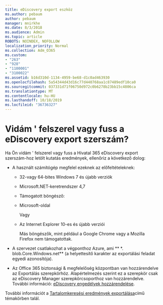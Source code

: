 ```yaml
---
title: eDiscovery export eszköz
ms.author: pebaum
author: pebaum
manager: mnirkhe
ms.date: 8/3/2018
ms.audience: Admin
ms.topic: article
ROBOTS: NOINDEX, NOFOLLOW
localization_priority: Normal
ms.collection: Adm_O365
ms.custom:
- "263"
- "928"
- "1100001"
- "3100022"
ms.assetid: b16d310d-1134-4959-be68-d1c0ad463930
ms.openlocfilehash: 5a54344d43d16c77d440768aa1c87489edf10ca0
ms.sourcegitcommit: 037331d71f06750d972c0b6278b23bb15c4806ca
ms.translationtype: MT
ms.contentlocale: hu-HU
ms.lasthandoff: 10/18/2019
ms.locfileid: "36736327"
---
```

# <a name="cant-install-or-run-the-ediscovery-export-tool"></a>Vidám ' felszerel vagy fuss a eDiscovery export szerszám?

Ha Ön vidám ' felszerel vagy fuss a Hivatal 365 eDiscovery export szerszám-hoz letölt kutatás eredmények, ellenőriz a következő dolog:
  
- A használt számítógép megfelel ezeknek az előfeltételeknek:

  - 32-vagy 64-bites Windows 7 és újabb verziók

  - Microsoft.NET-keretrendszer 4,7

  - Támogatott böngésző:

  - Microsoft-oldal

    Vagy

  - Az Internet Explorer 10-es és újabb verziói

    Más böngészők, mint például a Google Chrome vagy a Mozilla Firefox nem támogatottak.

- A szervezet csatlakozhat a végponthoz Azure, ami ** \*. blob.Core.Windows.net** (a helyettesítő karakter az exportálási feladat egyedi azonosítója).

- Az Office 365 biztonsági &amp; megfelelőség központban van hozzárendelve az Exportálás szerepkörhöz. Alapértelmezés szerint ez a szerepkör csak az eDiscovery Manager szerepkörcsoporthoz van hozzárendelve. További információ: [eDiscovery engedélyek hozzárendelése](https://docs.microsoft.com/office365/securitycompliance/assign-ediscovery-permissions).

További információt a [Tartalomkeresési eredmények exportálása](https://docs.microsoft.com/office365/securitycompliance/export-search-results)című témakörben talál.
  